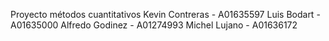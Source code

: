 Proyecto métodos cuantitativos 
Kevin Contreras - A01635597
Luis Bodart - A01635000
Alfredo Godinez - A01274993
Michel Lujano - A01636172

